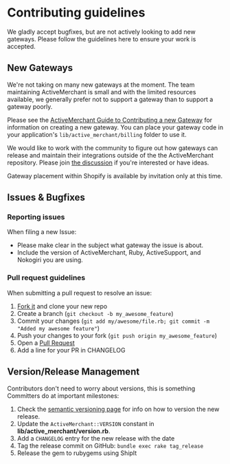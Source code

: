 # Contributing guidelines

We gladly accept bugfixes, but are not actively looking to add new gateways. Please follow the guidelines here to ensure your work is accepted.

## New Gateways

We're not taking on many new gateways at the moment. The team maintaining ActiveMerchant is small and with the limited resources available, we generally prefer not to support a gateway than to support a gateway poorly.

Please see the [ActiveMerchant Guide to Contributing a new Gateway](https://github.com/activemerchant/active_merchant/wiki/contributing) for information on creating a new gateway. You can place your gateway code in your application's `lib/active_merchant/billing` folder to use it.

We would like to work with the community to figure out how gateways can release and maintain their integrations outside of the the ActiveMerchant repository. Please join [the discussion](https://github.com/activemerchant/active_merchant/issues/2923) if you're interested or have ideas.

Gateway placement within Shopify is available by invitation only at this time.

## Issues & Bugfixes

### Reporting issues

When filing a new Issue:

- Please make clear in the subject what gateway the issue is about.
- Include the version of ActiveMerchant, Ruby, ActiveSupport, and Nokogiri you are using.

### Pull request guidelines

When submitting a pull request to resolve an issue:

1. [Fork it](http://github.com/activemerchant/active_merchant/fork) and clone your new repo
2. Create a branch (`git checkout -b my_awesome_feature`)
3. Commit your changes (`git add my/awesome/file.rb; git commit -m "Added my awesome feature"`)
4. Push your changes to your fork (`git push origin my_awesome_feature`)
5. Open a [Pull Request](https://github.com/activemerchant/active_merchant/pulls)
6. Add a line for your PR in CHANGELOG

## Version/Release Management

Contributors don't need to worry about versions, this is something Committers do at important milestones:

1. Check the [semantic versioning page](http://semver.org) for info on how to version the new release.
2. Update the  `ActiveMerchant::VERSION` constant in **lib/active_merchant/version.rb**.
3. Add a `CHANGELOG` entry for the new release with the date
4. Tag the release commit on GitHub: `bundle exec rake tag_release`
5. Release the gem to rubygems using ShipIt
